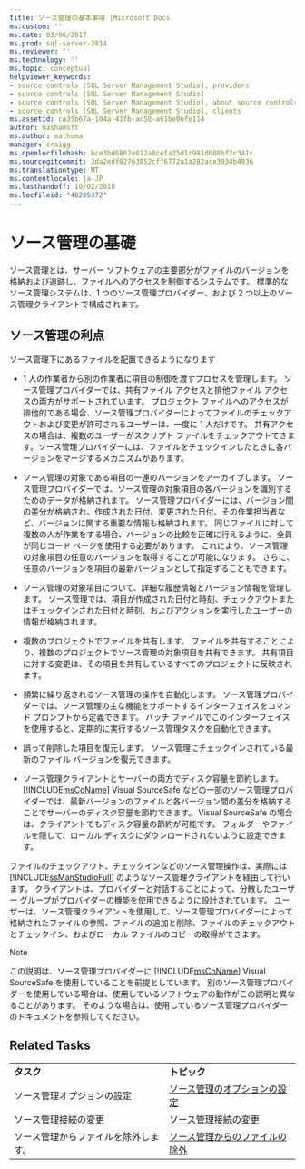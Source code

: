 ```yaml
---
title: ソース管理の基本事項 |Microsoft Docs
ms.custom: ''
ms.date: 03/06/2017
ms.prod: sql-server-2014
ms.reviewer: ''
ms.technology: ''
ms.topic: conceptual
helpviewer_keywords:
- source controls [SQL Server Management Studio], providers
- source controls [SQL Server Management Studio]
- source controls [SQL Server Management Studio], about source controls
- source controls [SQL Server Management Studio], clients
ms.assetid: ca35b67a-104a-41fb-ac58-a61be06fe114
author: mashamsft
ms.author: mathoma
manager: craigg
ms.openlocfilehash: bce3bd6862e612a8cefa35d1c981d608bf2c341c
ms.sourcegitcommit: 3da2edf82763852cff6772a1a282ace3034b4936
ms.translationtype: MT
ms.contentlocale: ja-JP
ms.lasthandoff: 10/02/2018
ms.locfileid: "48205372"
---
```

# <a name="source-control-basics"></a>ソース管理の基礎
  ソース管理とは、サーバー ソフトウェアの主要部分がファイルのバージョンを格納および追跡し、ファイルへのアクセスを制御するシステムです。 標準的なソース管理システムは、1 つのソース管理プロバイダー、および 2 つ以上のソース管理クライアントで構成されます。  
  
## <a name="source-control-benefits"></a>ソース管理の利点  
 ソース管理下にあるファイルを配置できるようになります  
  
-   1 人の作業者から別の作業者に項目の制御を渡すプロセスを管理します。 ソース管理プロバイダーでは、共有ファイル アクセスと排他ファイル アクセスの両方がサポートされています。 プロジェクト ファイルへのアクセスが排他的である場合、ソース管理プロバイダーによってファイルのチェックアウトおよび変更が許可されるユーザーは、一度に 1 人だけです。 共有アクセスの場合は、複数のユーザーがスクリプト ファイルをチェックアウトできます。ソース管理プロバイダーには、ファイルをチェックインしたときに各バージョンをマージするメカニズムがあります。  
  
-   ソース管理の対象である項目の一連のバージョンをアーカイブします。 ソース管理プロバイダーでは、ソース管理の対象項目の各バージョンを識別するためのデータが格納されます。 ソース管理プロバイダーには、バージョン間の差分が格納され、作成された日付、変更された日付、その作業担当者など、バージョンに関する重要な情報も格納されます。 同じファイルに対して複数の人が作業をする場合、バージョンの比較を正確に行えるように、全員が同じコード ページを使用する必要があります。 これにより、ソース管理の対象項目の任意のバージョンを取得することが可能になります。 さらに、任意のバージョンを項目の最新バージョンとして指定することもできます。  
  
-   ソース管理の対象項目について、詳細な履歴情報とバージョン情報を管理します。 ソース管理では、項目が作成された日付と時刻、チェックアウトまたはチェックインされた日付と時刻、およびアクションを実行したユーザーの情報が格納されます。  
  
-   複数のプロジェクトでファイルを共有します。 ファイルを共有することにより、複数のプロジェクトでソース管理の対象項目を共有できます。 共有項目に対する変更は、その項目を共有しているすべてのプロジェクトに反映されます。  
  
-   頻繁に繰り返されるソース管理の操作を自動化します。 ソース管理プロバイダーでは、ソース管理の主な機能をサポートするインターフェイスをコマンド プロンプトから定義できます。 バッチ ファイルでこのインターフェイスを使用すると、定期的に実行するソース管理タスクを自動化できます。  
  
-   誤って削除した項目を復元します。 ソース管理にチェックインされている最新のファイル バージョンを復元できます。  
  
-   ソース管理クライアントとサーバーの両方でディスク容量を節約します。 [!INCLUDE[msCoName](../includes/msconame-md.md)] Visual SourceSafe などの一部のソース管理プロバイダーでは、最新バージョンのファイルと各バージョン間の差分を格納することでサーバーのディスク容量を節約できます。 Visual SourceSafe の場合は、クライアントでもディスク容量の節約が可能です。 フォルダーやファイルを隠して、ローカル ディスクにダウンロードされないように設定できます。  
  
 ファイルのチェックアウト、チェックインなどのソース管理操作は、実際には [!INCLUDE[ssManStudioFull](../includes/ssmanstudiofull-md.md)] のようなソース管理クライアントを経由して行います。 クライアントは、プロバイダーと対話することによって、分散したユーザー グループがプロバイダーの機能を使用できるように設計されています。 ユーザーは、ソース管理クライアントを使用して、ソース管理プロバイダーによって格納されたファイルの参照、ファイルの追加と削除、ファイルのチェックアウトとチェックイン、およびローカル ファイルのコピーの取得ができます。  
  
> [!NOTE]  
>  この説明は、ソース管理プロバイダーに [!INCLUDE[msCoName](../includes/msconame-md.md)] Visual SourceSafe を使用していることを前提としています。 別のソース管理プロバイダーを使用している場合は、使用しているソフトウェアの動作がこの説明と異なることがあります。 そのような場合は、使用しているソース管理プロバイダーのドキュメントを参照してください。  
  
## <a name="related-tasks"></a>Related Tasks  
  
|||  
|-|-|  
|**タスク**|**トピック**|  
|ソース管理オプションの設定|[ソース管理のオプションの設定](../../2014/database-engine/set-source-control-options.md)|  
|ソース管理接続の変更|[ソース管理接続の変更](../../2014/database-engine/change-source-control-connections.md)|  
|ソース管理からファイルを除外します。|[ソース管理からのファイルの除外](../../2014/database-engine/exclude-files-from-source-control.md)|  
  
  
